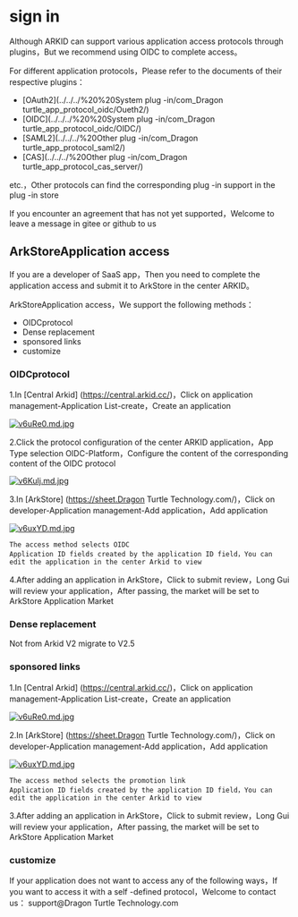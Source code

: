 # sign in

Although ARKID can support various application access protocols through plugins，But we recommend using OIDC to complete access。

For different application protocols，Please refer to the documents of their respective plugins：

* [OAuth2](../../../%20%20System plug -in/com_Dragon turtle_app_protocol_oidc/Oueth2/)
* [OIDC](../../../%20%20System plug -in/com_Dragon turtle_app_protocol_oidc/OIDC/)
* [SAML2](../../../%20Other plug -in/com_Dragon turtle_app_protocol_saml2/)
* [CAS](../../../%20Other plug -in/com_Dragon turtle_app_protocol_cas_server/)

etc.，Other protocols can find the corresponding plug -in support in the plug -in store

If you encounter an agreement that has not yet supported，Welcome to leave a message in gitee or github to us

## ArkStoreApplication access

If you are a developer of SaaS app，Then you need to complete the application access and submit it to ArkStore in the center ARKID。

ArkStoreApplication access，We support the following methods：

* OIDCprotocol
* Dense replacement
* sponsored links
* customize

### OIDCprotocol
1.In [Central Arkid] (https://central.arkid.cc/)，Click on application management-Application List-create，Create an application

[![v6uRe0.md.jpg](https://s1.ax1x.com/2022/08/22/v6uRe0.md.jpg)](https://imgse.com/i/v6uRe0)

2.Click the protocol configuration of the center ARKID application，App Type selection OIDC-Platform，Configure the content of the corresponding content of the OIDC protocol

[![v6Kulj.md.jpg](https://s1.ax1x.com/2022/08/22/v6Kulj.md.jpg)](https://imgse.com/i/v6Kulj)

3.In [ArkStore] (https://sheet.Dragon Turtle Technology.com/)，Click on developer-Application management-Add application，Add application

[![v6uxYD.md.jpg](https://s1.ax1x.com/2022/08/22/v6uxYD.md.jpg)](https://imgse.com/i/v6uxYD)

``` title="Replenishment"
The access method selects OIDC
Application ID fields created by the application ID field，You can edit the application in the center Arkid to view
```

4.After adding an application in ArkStore，Click to submit review，Long Gui will review your application，After passing, the market will be set to ArkStore Application Market

### Dense replacement
Not from Arkid V2 migrate to V2.5

### sponsored links
1.In [Central Arkid] (https://central.arkid.cc/)，Click on application management-Application List-create，Create an application

[![v6uRe0.md.jpg](https://s1.ax1x.com/2022/08/22/v6uRe0.md.jpg)](https://imgse.com/i/v6uRe0)

2.In [ArkStore] (https://sheet.Dragon Turtle Technology.com/)，Click on developer-Application management-Add application，Add application

[![v6uxYD.md.jpg](https://s1.ax1x.com/2022/08/22/v6uxYD.md.jpg)](https://imgse.com/i/v6uxYD)

``` title="Replenishment"
The access method selects the promotion link
Application ID fields created by the application ID field，You can edit the application in the center Arkid to view
```

3.After adding an application in ArkStore，Click to submit review，Long Gui will review your application，After passing, the market will be set to ArkStore Application Market

### customize

If your application does not want to access any of the following ways，If you want to access it with a self -defined protocol，Welcome to contact us： support@Dragon Turtle Technology.com
